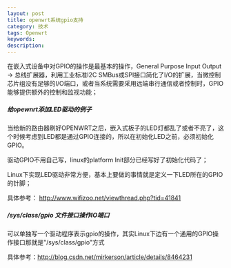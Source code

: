 ```yaml
---
layout: post
title: openwrt系统gpio支持
category: 技术
tags: Openwrt
keywords:
description:
---
```


在嵌入式设备中对GPIO的操作是最基本的操作，General Purpose Input Output -> 总线扩展器，利用工业标准I2C SMBus或SPI接口简化了I/O的扩展，当微控制芯片组没有足够的I/O端口，或者当系统需要采用远端串行通信或者控制时，GPIO能够提供额外的控制和监视功能；

##### 给opewnrt添加LED驱动的例子

当给新的路由器刷好OPENWRT之后，嵌入式板子的LED灯都乱了或者不亮了，这个时候考虑到LED都是通过GPIO连接的，所以在初始化LED之前，必须初始化GPIO。

驱动GPIO不用自己写，linux的platform Init部分已经写好了初始化代码了；

Linux下实现LED驱动非常方便，基本上要做的事情就是定义一下LED所在的GPIO的针脚；

具体参考： http://www.wifizoo.net/viewthread.php?tid=41841

##### /sys/class/gpio 文件接口操作IO端口

可以单独写一个驱动程序表示gpio的操作，其实Linux下边有一个通用的GPIO操作接口那就是"/sys/class/gpio"方式

具体参考：http://blog.csdn.net/mirkerson/article/details/8464231
